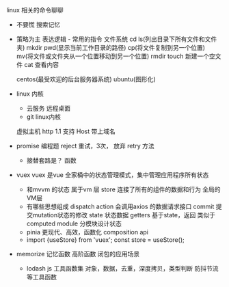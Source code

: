 linux 相关的命令聊聊
- 不要慌
    搜索记忆
- 策略为主 表达逻辑
      - 常用的指令 文件系统
        cd ls(列出目录下所有文件和文件夹) mkdir pwd(显示当前工作目录的路径)
        cp(将文件复制到另一个位置)
        mv(将文件或文件夹从一个位置移动到另一个位置)
        rmdir touch 新建一个空文件 cat 查看内容

    centos(最受欢迎的后台服务器系统) ubuntu(图形化)

- linux 内核
    - 云服务 
        远程桌面
    - git linux内核

    虚拟主机  http 1.1 支持 Host 带上域名

- promise 编程题
    reject 重试，3次， 放弃 retry 方法
    - 接替套路是？
        函数

- vuex
    vuex 是vue 全家桶中的状态管理模式，集中管理应用程序所有状态  
    - 和mvvm 的状态
        属于vm 层
        store 连接了所有的组件的数据和行为 全局的VM层
    - 有哪些思想组成
        dispatch action 会调用axios 的数据请求接口
        commit 提交mutation状态的修改
        state 状态数据
        getters 基于state，返回 类似于computed
        module 分模块设计状态
    - pinia 更现代、高效，函数化 composition
    api
    - import {useStore} from 'vuex';
        const store = useStore();
    
- memorize
    记忆函数 高阶函数 闭包的应用场景

    - lodash js 工具函数集
        对象，数据，去重，深度拷贝，类型判断 防抖节流等工具函数
